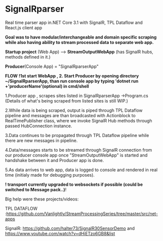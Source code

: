 # SignalRparser
 Real time parser app in.NET Core 3.1 with SignalR, TPL Dataflow and React.js client app 
 
**Goal was to have modular/interchangeable and domain specific scraping while also having ability to stream processed data to separate web app.**
 
**Startup project** (Web App) --> **StreamOutputWebApp** (has SignalR hubs, methods defined in it.)

**Producer**(Console App) = "SignalRparserApp"

**FLOW**
**!1st start WebApp , 2. Start Producer by opening directory ~/SignalRparserApp, than run console app by typing  'dotnet run +'producerName'(optional) in cmd/shell**

1.Producer app , scrapes sites listed in SignalRparserApp ->Program.cs
(Details of what's being scraped from listed sites is still WIP.)

2.While data is being scraped, output is piped through TPL Dataflow pipeline and messages are than broadcasted with Actionblock to RealTimePublisher class, where we invoke SignalR Hub methods through passed HubConnection instance.

3.Data continues to be propagated through TPL Dataflow pipeline while there are new messages in pipeline.

4.Data/messages starts to be streamed through SignalR connection from our producer console app once "StreamOutputWebApp" is started and handshake between it and Producer app is done.

5.As data arrives to web app, data is logged to console and rendered in real time (initialy made for debugging purposes).

**! transport currently upgraded to websockets if possible (could be switched to Message pack..)**! 
 
 Big help were these projects/videos:
 
 TPL DATAFLOW :https://github.com/Vanlightly/StreamProcessingSeries/tree/master/src/net-apps 
 
 SignalR:  https://github.com/halter73/SignalR30SensorDemo
 and 
 https://www.youtube.com/watch?v=dHiETzo6GB8&list
